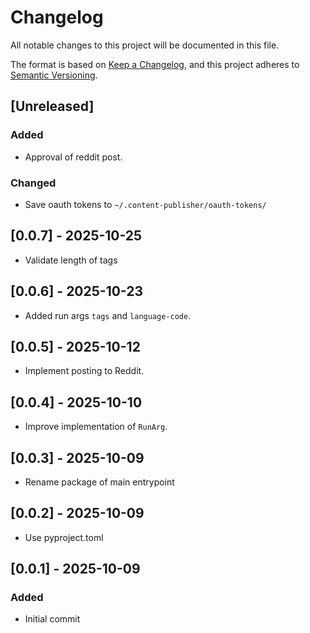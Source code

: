 # Changelog

All notable changes to this project will be documented in this file.

The format is based on [Keep a Changelog](https://keepachangelog.com/en/1.1.0/),
and this project adheres to [Semantic Versioning](https://semver.org/spec/v2.0.0.html).

## [Unreleased]

### Added

- Approval of reddit post.

### Changed

- Save oauth tokens to `~/.content-publisher/oauth-tokens/`

## [0.0.7] - 2025-10-25

- Validate length of tags

## [0.0.6] - 2025-10-23

- Added run args `tags` and `language-code`.

## [0.0.5] - 2025-10-12

- Implement posting to Reddit.

## [0.0.4] - 2025-10-10

- Improve implementation of `RunArg`.

## [0.0.3] - 2025-10-09

- Rename package of main entrypoint

## [0.0.2] - 2025-10-09

- Use pyproject.toml

## [0.0.1] - 2025-10-09

### Added

- Initial commit
